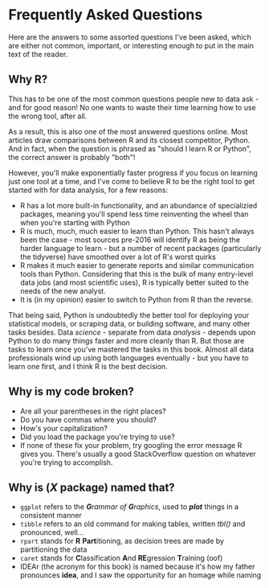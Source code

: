 # Frequently Asked Questions

Here are the answers to some assorted questions I've been asked, which are either not common, important, or interesting enough to put in the main text of the reader.

## Why R?
This has to be one of the most common questions people new to data ask - and for good reason! No one wants to waste their time learning how to use the wrong tool, after all.

As a result, this is also one of the most answered questions online. Most articles draw comparisons between R and its closest competitor, Python. And in fact, when the question is phrased as "should I learn R or Python", the correct answer is probably "both"!

However, you'll make exponentially faster progress if you focus on learning just one tool at a time, and I've come to believe R to be the right tool to get started with for data analysis, for a few reasons:

* R has a lot more built-in functionality, and an abundance of specializied packages, meaning you'll spend less time reinventing the wheel than when you're starting with Python
* R is much, much, much easier to learn than Python. This hasn't always been the case - most sources pre-2016 will identify R as being the harder language to learn - but a number of recent packages (particularly the tidyverse) have smoothed over a lot of R's worst quirks
* R makes it much easier to generate reports and similar communication tools than Python. Considering that this is the bulk of many entry-level data jobs (and most scientific uses), R is typically better suited to the needs of the new analyst.
* It is (in my opinion) easier to switch to Python from R than the reverse. 

That being said, Python is undoubtedly the better tool for deploying your statistical models, or scraping data, or building software, and many other tasks besides. Data _science_ - separate from data _analysis_ - depends upon Python to do many things faster and more cleanly than R. But those are tasks to learn once you've mastered the tasks in this book. Almost all data professionals wind up using both languages eventually - but you have to learn one first, and I think R is the best decision.

## Why is my code broken?
* Are all your parentheses in the right places?
* Do you have commas where you should?
* How's your capitalization?
* Did you load the package you're trying to use?
* If none of these fix your problem, try googling the error message R gives you. There's usually a good StackOverflow question on whatever you're trying to accomplish.

## Why is (_X_ package) named that?

* `ggplot` refers to the _**G**rammar of **G**raphics_, used to **_plot_** things in a consistent manner
* `tibble` refers to an old command for making tables, written _tbl()_ and pronounced, well...
* `rpart` stands for **R** **Part**itioning, as decision trees are made by partitioning the data
* `caret` stands for **C**lassification **A**nd **RE**gression **T**raining (oof)
* IDEAr (the acronym for this book) is named because it's how my father pronounces **idea**, and I saw the opportunity for an homage while naming
